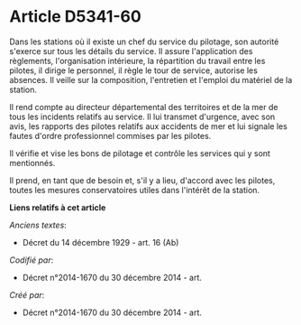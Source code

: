 # Article D5341-60

Dans les stations où il existe un chef du service du pilotage, son autorité s'exerce sur tous les détails du service. Il
assure l'application des règlements, l'organisation intérieure, la répartition du travail entre les pilotes, il dirige le
personnel, il règle le tour de service, autorise les absences. Il veille sur la composition, l'entretien et l'emploi du
matériel de la station.

Il rend compte au directeur départemental des territoires et de la mer de tous les incidents relatifs au service. Il lui
transmet d'urgence, avec son avis, les rapports des pilotes relatifs aux accidents de mer et lui signale les fautes d'ordre
professionnel commises par les pilotes.

Il vérifie et vise les bons de pilotage et contrôle les services qui y sont mentionnés.

Il prend, en tant que de besoin et, s'il y a lieu, d'accord avec les pilotes, toutes les mesures conservatoires utiles dans
l'intérêt de la station.

**Liens relatifs à cet article**

_Anciens textes_:

  - Décret du 14 décembre 1929 - art. 16 (Ab)

_Codifié par_:

  - Décret n°2014-1670 du 30 décembre 2014 - art.

_Créé par_:

  - Décret n°2014-1670 du 30 décembre 2014 - art.
